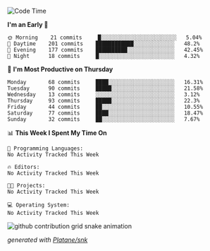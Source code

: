 <!--START_SECTION:waka-->
![Code Time](http://img.shields.io/badge/Code%20Time-0%20secs-blue)

**I'm an Early 🐤** 

```text
🌞 Morning    21 commits     █░░░░░░░░░░░░░░░░░░░░░░░░   5.04% 
🌆 Daytime    201 commits    ████████████░░░░░░░░░░░░░   48.2% 
🌃 Evening    177 commits    ██████████░░░░░░░░░░░░░░░   42.45% 
🌙 Night      18 commits     █░░░░░░░░░░░░░░░░░░░░░░░░   4.32%

```
📅 **I'm Most Productive on Thursday** 

```text
Monday       68 commits     ████░░░░░░░░░░░░░░░░░░░░░   16.31% 
Tuesday      90 commits     █████░░░░░░░░░░░░░░░░░░░░   21.58% 
Wednesday    13 commits     ░░░░░░░░░░░░░░░░░░░░░░░░░   3.12% 
Thursday     93 commits     █████░░░░░░░░░░░░░░░░░░░░   22.3% 
Friday       44 commits     ██░░░░░░░░░░░░░░░░░░░░░░░   10.55% 
Saturday     77 commits     ████░░░░░░░░░░░░░░░░░░░░░   18.47% 
Sunday       32 commits     ██░░░░░░░░░░░░░░░░░░░░░░░   7.67%

```


📊 **This Week I Spent My Time On** 

```text
💬 Programming Languages: 
No Activity Tracked This Week

🔥 Editors: 
No Activity Tracked This Week

🐱‍💻 Projects: 
No Activity Tracked This Week

💻 Operating System: 
No Activity Tracked This Week

```


<!--END_SECTION:waka-->


<!--Snake Game-->
![github contribution grid snake animation](https://raw.githubusercontent.com/viggo-gascou/viggo-gascou/output/github-contribution-grid-snake.svg)

_generated with [Platane/snk](https://github.com/Platane/snk)_
<!--Snake Game-->

